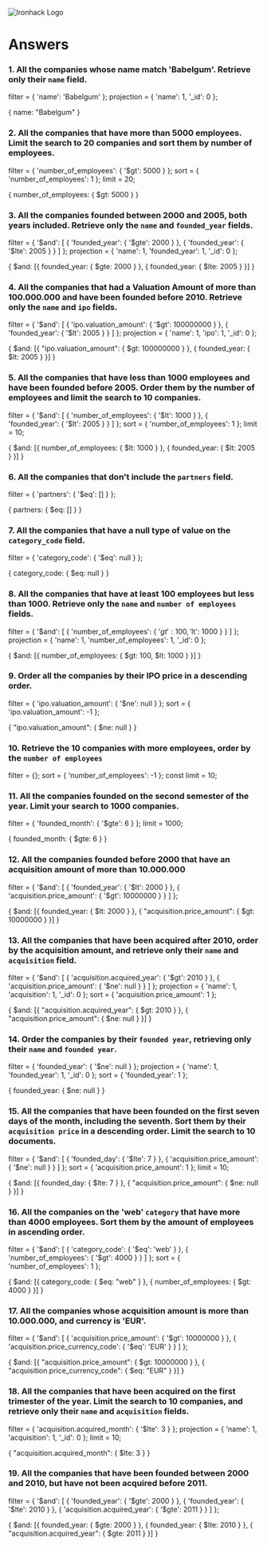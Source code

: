 ![Ironhack Logo](https://i.imgur.com/1QgrNNw.png)

# Answers

### 1. All the companies whose name match 'Babelgum'. Retrieve only their `name` field.

<!-- Your Code Goes Here -->
filter = {
  'name': 'Babelgum'
};
projection = {
  'name': 1, 
  '_id': 0
};

{
    name: "Babelgum"
}

### 2. All the companies that have more than 5000 employees. Limit the search to 20 companies and sort them by **number of employees**.

<!-- Your Code Goes Here -->
filter = {
  'number_of_employees': {
    '$gt': 5000
  }
};
sort = {
  'number_of_employees': 1
};
limit = 20;

{
    number_of_employees: {
        $gt: 5000
    }
}

### 3. All the companies founded between 2000 and 2005, both years included. Retrieve only the `name` and `founded_year` fields.

<!-- Your Code Goes Here -->
filter = {
  '$and': [
    {
      'founded_year': {
        '$gte': 2000
      }
    }, {
      'founded_year': {
        '$lte': 2005
      }
    }
  ]
};
projection = {
  'name': 1, 
  'founded_year': 1, 
  '_id': 0
};

{
    $and: [{
        founded_year: {
            $gte: 2000
        }
    }, {
        founded_year: {
            $lte: 2005
        }
    }]
}

### 4. All the companies that had a Valuation Amount of more than 100.000.000 and have been founded before 2010. Retrieve only the `name` and `ipo` fields.

<!-- Your Code Goes Here -->


filter = {
  '$and': [
    {
      'ipo.valuation_amount': {
        '$gt': 100000000
      }
    }, {
      'founded_year': {
        '$lt': 2005
      }
    }
  ]
};
projection = {
  'name': 1, 
  'ipo': 1, 
  '_id': 0
};

{
    $and: [{
        "ipo.valuation_amount": {
            $gt: 100000000
        }
    }, {
        founded_year: {
            $lt: 2005
        }
    }]
}

### 5. All the companies that have less than 1000 employees and have been founded before 2005. Order them by the number of employees and limit the search to 10 companies.

<!-- Your Code Goes Here -->

filter = {
  '$and': [
    {
      'number_of_employees': {
        '$lt': 1000
      }
    }, {
      'founded_year': {
        '$lt': 2005
      }
    }
  ]
};
sort = {
  'number_of_employees': 1
};
limit = 10;

{
    $and: [{
        number_of_employees: {
            $lt: 1000
        }
    }, {
        founded_year: {
            $lt: 2005
        }
    }]
}

### 6. All the companies that don't include the `partners` field.

<!-- Your Code Goes Here -->

filter = {
  'partners': {
    '$eq': []
  }
};

{
    partners: {
        $eq: []
    }
}

### 7. All the companies that have a null type of value on the `category_code` field.

<!-- Your Code Goes Here -->

filter = {
  'category_code': {
    '$eq': null
  }
};

{
    category_code: {
        $eq: null
    }
}

### 8. All the companies that have at least 100 employees but less than 1000. Retrieve only the `name` and `number of employees` fields.

<!-- Your Code Goes Here -->

filter = {
  '$and': [
    {
      'number_of_employees': {
        '$gt': 100, 
        '$lt': 1000
      }
    }
  ]
};
projection = {
  'name': 1, 
  'number_of_employees': 1, 
  '_id': 0
};

{
    $and: [{
        number_of_employees: {
            $gt: 100,
            $lt: 1000
        }
    }]
}

### 9. Order all the companies by their IPO price in a descending order.

<!-- Your Code Goes Here -->

filter = {
  'ipo.valuation_amount': {
    '$ne': null
  }
};
sort = {
  'ipo.valuation_amount': -1
};

{
    "ipo.valuation_amount": {
        $ne: null
    }
}

### 10. Retrieve the 10 companies with more employees, order by the `number of employees`

<!-- Your Code Goes Here -->

filter = {};
sort = {
  'number_of_employees': -1
};
const limit = 10;



### 11. All the companies founded on the second semester of the year. Limit your search to 1000 companies.

<!-- Your Code Goes Here -->

filter = {
  'founded_month': {
    '$gte': 6
  }
};
limit = 1000;

{
    founded_month: {
        $gte: 6
    }
}

### 12. All the companies founded before 2000 that have an acquisition amount of more than 10.000.000

<!-- Your Code Goes Here -->

filter = {
  '$and': [
    {
      'founded_year': {
        '$lt': 2000
      }
    }, {
      'acquisition.price_amount': {
        '$gt': 10000000
      }
    }
  ]
};

{
    $and: [{
        founded_year: {
            $lt: 2000
        }
    }, {
        "acquisition.price_amount": {
            $gt: 10000000
        }
    }]
}

### 13. All the companies that have been acquired after 2010, order by the acquisition amount, and retrieve only their `name` and `acquisition` field.

<!-- Your Code Goes Here -->

 filter = {
  '$and': [
    {
      'acquisition.acquired_year': {
        '$gt': 2010
      }
    }, {
      'acquisition.price_amount': {
        '$ne': null
      }
    }
  ]
};
 projection = {
  'name': 1, 
  'acquisition': 1, 
  '_id': 0
};
 sort = {
  'acquisition.price_amount': 1
};

{
    $and: [{
        "acquisition.acquired_year": {
            $gt: 2010
        }
    }, {
        "acquisition.price_amount": {
            $ne: null
        }
    }]
}


### 14. Order the companies by their `founded year`, retrieving only their `name` and `founded year`.

<!-- Your Code Goes Here -->

filter = {
  'founded_year': {
    '$ne': null
  }
};
projection = {
  'name': 1, 
  'founded_year': 1, 
  '_id': 0
};
sort = {
  'founded_year': 1
};

{
    founded_year: {
        $ne: null
    }
}

### 15. All the companies that have been founded on the first seven days of the month, including the seventh. Sort them by their `acquisition price` in a descending order. Limit the search to 10 documents.

<!-- Your Code Goes Here -->

filter = {
  '$and': [
    {
      'founded_day': {
        '$lte': 7
      }
    }, {
      'acquisition.price_amount': {
        '$ne': null
      }
    }
  ]
};
sort = {
  'acquisition.price_amount': 1
};
limit = 10;

{
    $and: [{
        founded_day: {
            $lte: 7
        }
    }, {
        "acquisition.price_amount": {
            $ne: null
        }
    }]
}

### 16. All the companies on the 'web' `category` that have more than 4000 employees. Sort them by the amount of employees in ascending order.

<!-- Your Code Goes Here -->

filter = {
  '$and': [
    {
      'category_code': {
        '$eq': 'web'
      }
    }, {
      'number_of_employees': {
        '$gt': 4000
      }
    }
  ]
};
sort = {
  'number_of_employees': 1
};

{
    $and: [{
        category_code: {
            $eq: "web"
        }
    }, {
        number_of_employees: {
            $gt: 4000
        }
    }]
}

### 17. All the companies whose acquisition amount is more than 10.000.000, and currency is 'EUR'.

<!-- Your Code Goes Here -->

filter = {
  '$and': [
    {
      'acquisition.price_amount': {
        '$gt': 10000000
      }
    }, {
      'acquisition.price_currency_code': {
        '$eq': 'EUR'
      }
    }
  ]
};

{
    $and: [{
        "acquisition.price_amount": {
            $gt: 10000000
        }
    }, {
        "acquisition.price_currency_code": {
            $eq: "EUR"
        }
    }]
}

### 18. All the companies that have been acquired on the first trimester of the year. Limit the search to 10 companies, and retrieve only their `name` and `acquisition` fields.

<!-- Your Code Goes Here -->

filter = {
  'acquisition.acquired_month': {
    '$lte': 3
  }
};
projection = {
  'name': 1, 
  'acquisition': 1, 
  '_id': 0
};
limit = 10;

{
    "acquisition.acquired_month": {
        $lte: 3
    }
}

### 19. All the companies that have been founded between 2000 and 2010, but have not been acquired before 2011.

<!-- Your Code Goes Here -->

filter = {
  '$and': [
    {
      'founded_year': {
        '$gte': 2000
      }
    }, {
      'founded_year': {
        '$lte': 2010
      }
    }, {
      'acquisition.acquired_year': {
        '$gte': 2011
      }
    }
  ]
};

{
    $and: [{
        founded_year: {
            $gte: 2000
        }
    }, {
        founded_year: {
            $lte: 2010
        }
    }, {
        "acquisition.acquired_year": {
            $gte: 2011
        }
    }]
}